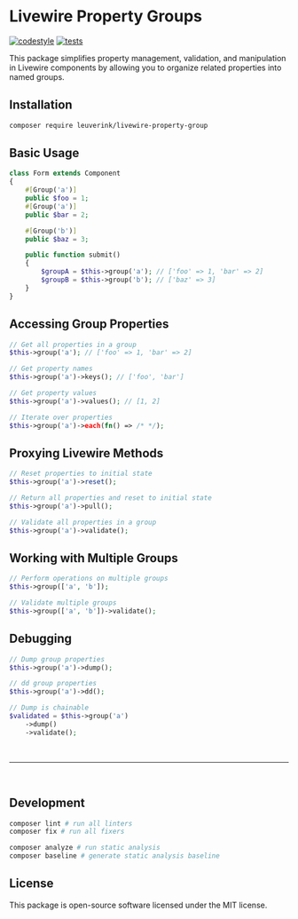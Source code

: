 # Livewire Property Groups

[![codestyle](https://github.com/gwleuverink/livewire-property-group/actions/workflows/codestyle.yml/badge.svg)](https://github.com/gwleuverink/livewire-property-group/actions/workflows/codestyle.yml)
[![tests](https://github.com/gwleuverink/livewire-property-group/actions/workflows/tests.yml/badge.svg)](https://github.com/gwleuverink/livewire-property-group/actions/workflows/tests.yml)

This package simplifies property management, validation, and manipulation in Livewire components by allowing you to organize related properties into named groups.

## Installation

```bash
composer require leuverink/livewire-property-group
```

## Basic Usage

```php
class Form extends Component
{
    #[Group('a')]
    public $foo = 1;
    #[Group('a')]
    public $bar = 2;

    #[Group('b')]
    public $baz = 3;

    public function submit()
    {
        $groupA = $this->group('a'); // ['foo' => 1, 'bar' => 2]
        $groupB = $this->group('b'); // ['baz' => 3]
    }
}
```

## Accessing Group Properties

```php
// Get all properties in a group
$this->group('a'); // ['foo' => 1, 'bar' => 2]

// Get property names
$this->group('a')->keys(); // ['foo', 'bar']

// Get property values
$this->group('a')->values(); // [1, 2]

// Iterate over properties
$this->group('a')->each(fn() => /* */);
```

## Proxying Livewire Methods

```php
// Reset properties to initial state
$this->group('a')->reset();

// Return all properties and reset to initial state
$this->group('a')->pull();

// Validate all properties in a group
$this->group('a')->validate();
```

## Working with Multiple Groups

```php
// Perform operations on multiple groups
$this->group(['a', 'b']);

// Validate multiple groups
$this->group(['a', 'b'])->validate();
```

## Debugging

```php
// Dump group properties
$this->group('a')->dump();

// dd group properties
$this->group('a')->dd();

// Dump is chainable
$validated = $this->group('a')
    ->dump()
    ->validate();
```

<br />
<hr />
<br />

## Development

```bash
composer lint # run all linters
composer fix # run all fixers

composer analyze # run static analysis
composer baseline # generate static analysis baseline
```

## License

This package is open-source software licensed under the MIT license.
